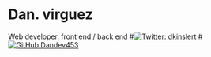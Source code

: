 # Dan. virguez
Web developer. front end / back end
#[![Twitter: dkinslert](https://img.shields.io/twitter/follow/dkinslert?style=social)](https://twitter.com/dkinslert)
#[![GitHub Dandev453](https://img.shields.io/github/followers/dkinslert?label=follow&style=social)](https://github.com/dandev453)
